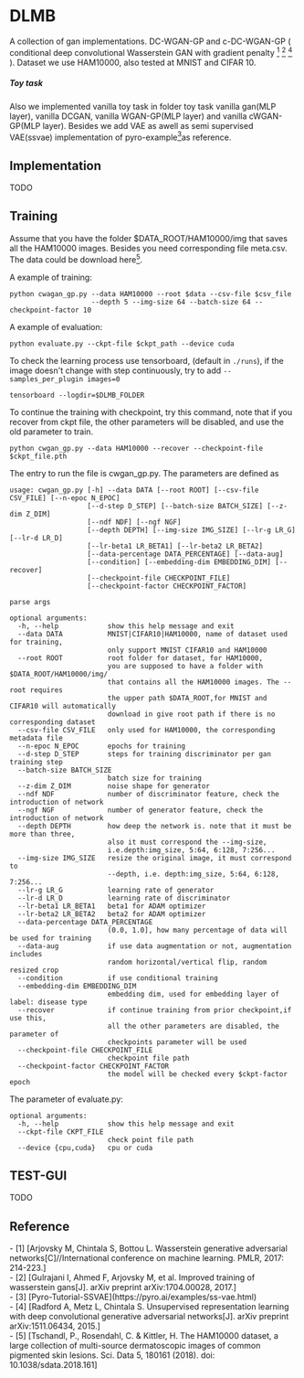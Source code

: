 # DLMB
A collection of gan implementations. DC-WGAN-GP and c-DC-WGAN-GP 
(
conditional deep convolutional Wasserstein GAN with gradient penalty
[<sup>1</sup>](#wgan) [<sup>2</sup>](#wgan_gp) [<sup>4</sup>](#dcgan)
). 
Dataset we use HAM10000, also tested at MNIST and CIFAR 10. 

##### Toy task

Also we implemented vanilla toy task in folder toy task vanilla gan(MLP layer), 
vanilla DCGAN, vanilla WGAN-GP(MLP layer) and vanilla cWGAN-GP(MLP layer). Besides we add 
VAE as awell as semi supervised VAE(ssvae) implementation of 
pyro-example[<sup>3</sup>](#pyro-tutorial)as reference.


## Implementation
TODO

## Training
Assume that you have the folder $DATA_ROOT/HAM10000/img that saves 
all the HAM10000 images.  Besides you need corresponding file meta.csv.
The data could be download here[<sup>5</sup>](#HAM1000).

A example of training:
```
python cwagan_gp.py --data HAM10000 --root $data --csv-file $csv_file
                    --depth 5 --img-size 64 --batch-size 64 --checkpoint-factor 10
```
A example of evaluation:
```
python evaluate.py --ckpt-file $ckpt_path --device cuda
```

To check the learning process use tensorboard, (default in `./runs`), if the image doesn't change with 
step continuously, try to add `--samples_per_plugin images=0`
 
```
tensorboard --logdir=$DLMB_FOLDER
```

To continue the training with checkpoint, try this command, note that if you recover
from ckpt file, the other parameters will be disabled, and use the old parameter to train.
```
python cwgan_gp.py --data HAM10000 --recover --checkpoint-file $ckpt_file.pth
```

The entry to run the file is cwgan_gp.py. The parameters are defined as 
```
usage: cwgan_gp.py [-h] --data DATA [--root ROOT] [--csv-file CSV_FILE] [--n-epoc N_EPOC] 
                   [--d-step D_STEP] [--batch-size BATCH_SIZE] [--z-dim Z_DIM] 
                   [--ndf NDF] [--ngf NGF]
                   [--depth DEPTH] [--img-size IMG_SIZE] [--lr-g LR_G] [--lr-d LR_D] 
                   [--lr-beta1 LR_BETA1] [--lr-beta2 LR_BETA2] 
                   [--data-percentage DATA_PERCENTAGE] [--data-aug]
                   [--condition] [--embedding-dim EMBEDDING_DIM] [--recover] 
                   [--checkpoint-file CHECKPOINT_FILE] 
                   [--checkpoint-factor CHECKPOINT_FACTOR]

parse args

optional arguments:
  -h, --help            show this help message and exit
  --data DATA           MNIST|CIFAR10|HAM10000, name of dataset used for training, 
                        only support MNIST CIFAR10 and HAM10000
  --root ROOT           root folder for dataset, for HAM10000, 
                        you are supposed to have a folder with $DATA_ROOT/HAM10000/img/ 
                        that contains all the HAM10000 images. The --root requires
                        the upper path $DATA_ROOT,for MNIST and CIFAR10 will automatically
                        download in give root path if there is no corresponding dataset
  --csv-file CSV_FILE   only used for HAM10000, the corresponding metadata file
  --n-epoc N_EPOC       epochs for training
  --d-step D_STEP       steps for training discriminator per gan training step
  --batch-size BATCH_SIZE
                        batch size for training
  --z-dim Z_DIM         noise shape for generator
  --ndf NDF             number of discriminator feature, check the introduction of network
  --ngf NGF             number of generator feature, check the introduction of network
  --depth DEPTH         how deep the network is. note that it must be more than three, 
                        also it must correspond the --img-size, 
                        i.e.depth:img_size, 5:64, 6:128, 7:256...
  --img-size IMG_SIZE   resize the original image, it must correspond to 
                        --depth, i.e. depth:img_size, 5:64, 6:128, 7:256...
  --lr-g LR_G           learning rate of generator
  --lr-d LR_D           learning rate of discriminator
  --lr-beta1 LR_BETA1   beta1 for ADAM optimizer
  --lr-beta2 LR_BETA2   beta2 for ADAM optimizer
  --data-percentage DATA_PERCENTAGE
                        (0.0, 1.0], how many percentage of data will be used for training
  --data-aug            if use data augmentation or not, augmentation includes 
                        random horizontal/vertical flip, random resized crop
  --condition           if use conditional training
  --embedding-dim EMBEDDING_DIM
                        embedding dim, used for embedding layer of label: disease type
  --recover             if continue training from prior checkpoint,if use this, 
                        all the other parameters are disabled, the parameter of 
                        checkpoints parameter will be used
  --checkpoint-file CHECKPOINT_FILE
                        checkpoint file path
  --checkpoint-factor CHECKPOINT_FACTOR
                        the model will be checked every $ckpt-factor epoch

```
The parameter of evaluate.py:
```
optional arguments:
  -h, --help            show this help message and exit
  --ckpt-file CKPT_FILE
                        check point file path
  --device {cpu,cuda}   cpu or cuda
```

## TEST-GUI
TODO
## Reference
<div id="wgan"></div>
- [1] [Arjovsky M, Chintala S, Bottou L. 
Wasserstein generative adversarial networks[C]//International 
conference on machine learning. PMLR, 2017: 214-223.]
<div id="wgan_gp"></div>
- [2] [Gulrajani I, Ahmed F, Arjovsky M, et al. Improved 
training of wasserstein gans[J]. arXiv preprint arXiv:1704.00028, 2017.]
<div id ='pyro-tutorial'></div>
- [3] [Pyro-Tutorial-SSVAE](https://pyro.ai/examples/ss-vae.html)
<div id ='dcgan'></div>
- [4] [Radford A, Metz L, Chintala S. Unsupervised representation 
learning with deep convolutional generative adversarial networks[J]. 
arXiv preprint arXiv:1511.06434, 2015.]
<div id ='HAM10000'></div>
- [5] [Tschandl, P., Rosendahl, C. & Kittler, H. The HAM10000 dataset, 
a large collection of multi-source dermatoscopic images of common pigmented 
skin lesions. Sci. Data 5, 180161 (2018). doi: 10.1038/sdata.2018.161]

